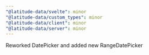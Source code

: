 ```yaml
---
"@latitude-data/svelte": minor
"@latitude-data/custom_types": minor
"@latitude-data/client": minor
"@latitude-data/server": minor
---
```


Reworked DatePicker and added new RangeDatePicker
